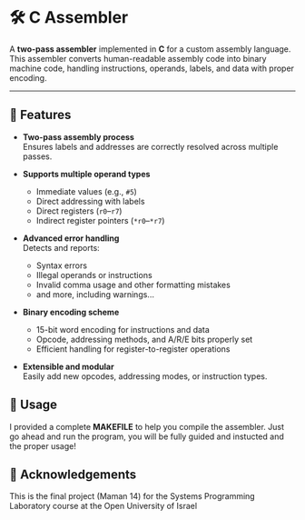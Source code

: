 # 🛠️ C Assembler

A **two-pass assembler** implemented in **C** for a custom assembly language. 
This assembler converts human-readable assembly code into binary machine code, 
handling instructions, operands, labels, and data with proper encoding.

---

## 🚀 Features

- **Two-pass assembly process**  
  Ensures labels and addresses are correctly resolved across multiple passes.
  
- **Supports multiple operand types**  
  - Immediate values (e.g., `#5`)  
  - Direct addressing with labels  
  - Direct registers (`r0`–`r7`)  
  - Indirect register pointers (`*r0`–`*r7`)

- **Advanced error handling**  
  Detects and reports:
  - Syntax errors  
  - Illegal operands or instructions  
  - Invalid comma usage and other formatting mistakes
  - and more, including warnings...

- **Binary encoding scheme**  
  - 15-bit word encoding for instructions and data  
  - Opcode, addressing methods, and A/R/E bits properly set  
  - Efficient handling for register-to-register operations

- **Extensible and modular**  
  Easily add new opcodes, addressing modes, or instruction types.
  
## 📝 Usage

I provided a complete **MAKEFILE** to help you compile the assembler.
Just go ahead and run the program, you will be fully guided and instucted and the proper usage!

## 🌟 Acknowledgements

This is the final project (Maman 14) for the Systems Programming Laboratory course at the Open University of Israel

